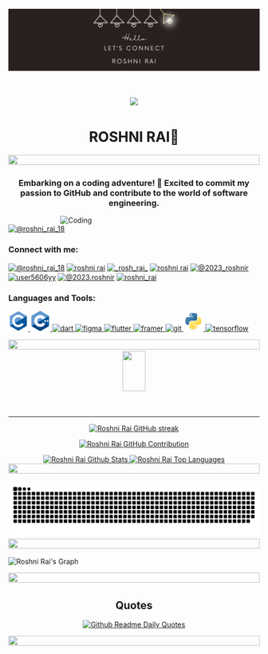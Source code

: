 ![logo](https://github.com/rairoshni2005/rairoshni2005/blob/main/banner.png)

<h1 align="center">
    <img src="https://readme-typing-svg.herokuapp.com/?font=Righteous&size=35&center=true&vCenter=true&width=500&height=70&duration=5000&lines=Welcome+to+my+GitHub!;" />
</h1>



<h1 align="center"> ROSHNI RAI🌟</h1>

 </div>
<img src="https://i.imgur.com/dBaSKWF.gif" height="20" width="100%">


<h3 align="center">Embarking on a coding adventure! 🚀 Excited to commit my passion to GitHub and contribute to the world of software engineering.</h3>

<img align="right" alt="Coding" width="400" src="https://media.tenor.com/rePDfDWO3XoAAAAd/hacking.gif">

<p align="left"> <a href="https://twitter.com/@roshni_rai_18" target="blank"><img src="https://img.shields.io/twitter/follow/@roshni_rai_18?logo=twitter&style=for-the-badge" alt="@roshni_rai_18" /></a> </p>

<h3 align="left">Connect with me:</h3>
<p align="left">
<a href="https://twitter.com/@roshni_rai_18" target="blank"><img align="center" src="https://raw.githubusercontent.com/rahuldkjain/github-profile-readme-generator/master/src/images/icons/Social/twitter.svg" alt="@roshni_rai_18" height="30" width="40" /></a>
<a href="https://linkedin.com/in/roshni rai" target="blank"><img align="center" src="https://raw.githubusercontent.com/rahuldkjain/github-profile-readme-generator/master/src/images/icons/Social/linked-in-alt.svg" alt="roshni rai" height="30" width="40" /></a>
<a href="https://instagram.com/_rosh_rai_" target="blank"><img align="center" src="https://raw.githubusercontent.com/rahuldkjain/github-profile-readme-generator/master/src/images/icons/Social/instagram.svg" alt="_rosh_rai_" height="30" width="40" /></a>
<a href="https://www.youtube.com/c/roshni rai" target="blank"><img align="center" src="https://raw.githubusercontent.com/rahuldkjain/github-profile-readme-generator/master/src/images/icons/Social/youtube.svg" alt="roshni rai" height="30" width="40" /></a>
<a href="https://www.hackerrank.com/@2023_roshnir" target="blank"><img align="center" src="https://raw.githubusercontent.com/rahuldkjain/github-profile-readme-generator/master/src/images/icons/Social/hackerrank.svg" alt="@2023_roshnir" height="30" width="40" /></a>
<a href="https://www.leetcode.com/user5606yy" target="blank"><img align="center" src="https://raw.githubusercontent.com/rahuldkjain/github-profile-readme-generator/master/src/images/icons/Social/leet-code.svg" alt="user5606yy" height="30" width="40" /></a>
<a href="https://www.hackerearth.com/@2023.roshnir" target="blank"><img align="center" src="https://raw.githubusercontent.com/rahuldkjain/github-profile-readme-generator/master/src/images/icons/Social/hackerearth.svg" alt="@2023.roshnir" height="30" width="40" /></a>
<a href="https://discord.gg/roshni_rai" target="blank"><img align="center" src="https://raw.githubusercontent.com/rahuldkjain/github-profile-readme-generator/master/src/images/icons/Social/discord.svg" alt="roshni_rai" height="30" width="40" /></a>
</p>

<h3 align="left">Languages and Tools:</h3>
<p align="left"> <a href="https://www.cprogramming.com/" target="_blank" rel="noreferrer"> <img src="https://raw.githubusercontent.com/devicons/devicon/master/icons/c/c-original.svg" alt="c" width="40" height="40"/> </a> <a href="https://www.w3schools.com/cpp/" target="_blank" rel="noreferrer"> <img src="https://raw.githubusercontent.com/devicons/devicon/master/icons/cplusplus/cplusplus-original.svg" alt="cplusplus" width="40" height="40"/> </a> <a href="https://dart.dev" target="_blank" rel="noreferrer"> <img src="https://www.vectorlogo.zone/logos/dartlang/dartlang-icon.svg" alt="dart" width="40" height="40"/> </a> <a href="https://www.figma.com/" target="_blank" rel="noreferrer"> <img src="https://www.vectorlogo.zone/logos/figma/figma-icon.svg" alt="figma" width="40" height="40"/> </a> <a href="https://flutter.dev" target="_blank" rel="noreferrer"> <img src="https://www.vectorlogo.zone/logos/flutterio/flutterio-icon.svg" alt="flutter" width="40" height="40"/> </a> <a href="https://www.framer.com/" target="_blank" rel="noreferrer"> <img src="https://www.vectorlogo.zone/logos/framer/framer-icon.svg" alt="framer" width="40" height="40"/> </a> <a href="https://git-scm.com/" target="_blank" rel="noreferrer"> <img src="https://www.vectorlogo.zone/logos/git-scm/git-scm-icon.svg" alt="git" width="40" height="40"/> </a> <a href="https://www.python.org" target="_blank" rel="noreferrer"> <img src="https://raw.githubusercontent.com/devicons/devicon/master/icons/python/python-original.svg" alt="python" width="40" height="40"/> </a> <a href="https://www.tensorflow.org" target="_blank" rel="noreferrer"> <img src="https://www.vectorlogo.zone/logos/tensorflow/tensorflow-icon.svg" alt="tensorflow" width="40" height="40"/> </a> </p>

 </div>
<img src="https://i.imgur.com/dBaSKWF.gif" height="20" width="100%">





   <div align="center">
    <div align="center">
  <img src="https://metasocial.ae/wp-content/uploads/2022/11/lineartwebsite.gif" height="80" width="30%">
</div>
   <br>




<br/>
<hr/>

<p align="center">
  <a href="https://github.com/rairoshni2005">
    <img src="https://github-readme-streak-stats.herokuapp.com/?user=rairoshni2005&theme=radical&border=7F3FBF&background=0D1117" alt="Roshni Rai GitHub streak"/>
  </a>
</p>

<p align="center">
  <a href="https://github.com/rairoshni2005">
    <img src="https://github-profile-summary-cards.vercel.app/api/cards/profile-details?username=rairoshni2005&theme=radical" alt="Roshni Rai GitHub Contribution"/>
  </a>
</p>

<a> 
  <a href="https://github.com/rairoshni2005">
    <img alt="Roshni Rai Github Stats" src="https://denvercoder1-github-readme-stats.vercel.app/api?username=rairoshni2005&show_icons=true&count_private=true&theme=react&border_color=7F3FBF&bg_color=0D1117&title_color=F85D7F&icon_color=F8D866" height="192px" width="49.5%"/>
  </a>
  <a href="https://github.com/rairoshni2005">
    <img alt="Roshni Rai Top Languages" src="https://denvercoder1-github-readme-stats.vercel.app/api/top-langs/?username=rairoshni2005&langs_count=8&layout=compact&theme=react&border_color=7F3FBF&bg_color=0D1117&title_color=F85D7F&icon_color=F8D866" height="192px" width="49.5%"/>
  </a>
  <br/>
</a>


 </div>
<img src="https://i.imgur.com/dBaSKWF.gif" height="20" width="100%">



<br>
<p align="center">
  <img alt="snake eating my contributions" src="https://raw.githubusercontent.com/salesp07/salesp07/output/github-contribution-grid-snake.svg" />

 </div>
<img src="https://i.imgur.com/dBaSKWF.gif" height="20" width="100%">

![Roshni Rai's Graph](https://github-readme-activity-graph.vercel.app/graph?username=rairoshni2005&custom_title=Roshni%20Rai's%20GitHub%20Activity%20Graph&bg_color=0D1117&color=7F3FBF&line=7F3FBF&point=7F3FBF&area_color=FFFFFF&title_color=FFFFFF&area=true)


 </div>
<img src="https://i.imgur.com/dBaSKWF.gif" height="20" width="100%">


<div align="center">
  <h2> Quotes </h2>

<div align="center">
    
</p>


[![Github Readme Daily Quotes](https://readme-daily-quotes.vercel.app/api?theme=vue)](https://github.com/cheehwatang/github-readme-daily-quotes)



 </div>
<img src="https://i.imgur.com/dBaSKWF.gif" height="20" width="100%">
